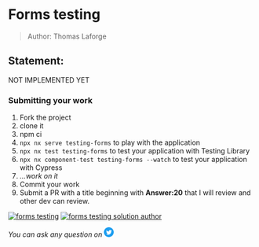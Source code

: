 <h1>Forms testing</h1>

> Author: Thomas Laforge

## Statement:

NOT IMPLEMENTED YET

<!-- We have a small application that send a title to a fake backend that you type inside a input.
If the title is correctly typed, you can send the request otherwise you get a nice error and the request is not sent.
You can play with it by running : `npx nx serve testing-forms`.

The goal is to test this behavior with Testing library and Cypress

The file named `child.component.spec.ts` will let test your application using Testing Library. To run the test suits, you need to run `npx nx test testing-forms`. You can also install [Jest Runner](https://marketplace.visualstudio.com/items?itemName=firsttris.vscode-jest-runner) to execute your test by clicking on the `Run` button above each `describe` or `it` blocks.

For testing cypress, you will execute your test inside the `child.component.cy.ts` and run `npx nx component-test testing-forms` to execute your test suits. You can add the `--watch` flag to execute your test in watch mode.

I created some `it` blocks but feel free to add more test if you like to. -->

### Submitting your work

1. Fork the project
2. clone it
3. npm ci
4. `npx nx serve testing-forms` to play with the application
5. `npx nx test testing-forms` to test your application with Testing Library
6. `npx nx component-test testing-forms --watch` to test your application with Cypress
7. _...work on it_
8. Commit your work
9. Submit a PR with a title beginning with **Answer:20** that I will review and other dev can review.

<a href="https://github.com/tomalaforge/angular-challenges/pulls?q=label%3A20+label%3Aanswer"><img src="https://img.shields.io/badge/-Solutions-green" alt="forms testing"/></a>
<a href='https://github.com/tomalaforge/angular-challenges/pulls?q=label%3A20+label%3A"answer+author"'><img src="https://img.shields.io/badge/-Author solution-important" alt="forms testing solution author"/></a>

<!-- <a href="{Blog post url}" target="_blank" rel="noopener noreferrer"><img src="https://img.shields.io/badge/-Blog post explanation-blue" alt="nested testing blog article"/></a> -->

_You can ask any question on_ <a href="https://twitter.com/laforge_toma" target="_blank" rel="noopener noreferrer"><img src="./../../logo/twitter.svg" height=20px alt="twitter"/></a>
